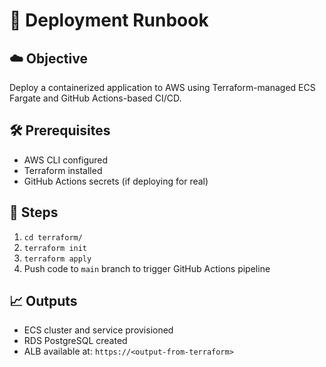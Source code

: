 # 🧰 Deployment Runbook

## ☁️ Objective

Deploy a containerized application to AWS using Terraform-managed ECS Fargate and GitHub Actions-based CI/CD.

## 🛠️ Prerequisites

- AWS CLI configured
- Terraform installed
- GitHub Actions secrets (if deploying for real)

## 🧪 Steps

1. `cd terraform/`
2. `terraform init`
3. `terraform apply`
4. Push code to `main` branch to trigger GitHub Actions pipeline

## 📈 Outputs

- ECS cluster and service provisioned
- RDS PostgreSQL created
- ALB available at: `https://<output-from-terraform>`
